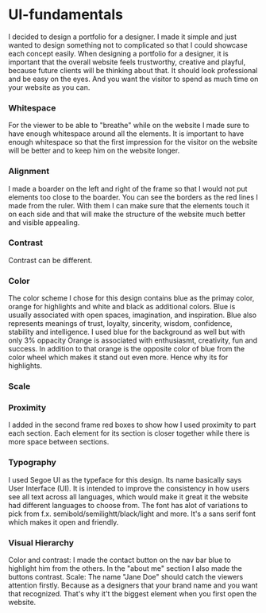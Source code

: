 # UI-fundamentals

I decided to design a portfolio for a designer.
I made it simple and just wanted to design something not to complicated so that I could showcase each concept easily.
When designing a portfolio for a designer, it is important that the overall website feels trustworthy, creative and playful, because future clients will be thinking about that. It should look professional and be easy on the eyes. And you want the visitor to spend as much time on your website as you can.


<h3>Whitespace</h3>
  For the viewer to be able to "breathe" while on the website I made sure to have enough whitespace around all the elements.
  It is important to have enough whitespace so that the first impression for the visitor on the website will be better and to keep him on the website longer.

<h3>Alignment</h3>
  I made a boarder on the left and right of the frame so that I would not put elements too close to the boarder. You can see the borders as the red lines I made from the ruler. With them I can make sure that the elements touch it on each side and that will make the structure of the website much better and visible appealing.

<h3>Contrast</h3>
  Contrast can be different.

<h3>Color</h3>
  The color scheme I chose for this design contains blue as the primay color, orange for highlights and white and black as additional colors.
  Blue is usually associated with open spaces, imagination, and inspiration. Blue also represents meanings of trust, loyalty, sincerity, wisdom, confidence, stability and intelligence. I used blue for the background as well but with only 3% oppacity
  Orange is associated with enthusiasmt, creativity, fun and success. In addition to that orange is the opposite color of blue from the color wheel which makes it stand out even more. Hence why its for highlights.
  
<h3>Scale</h3>
  

<h3>Proximity</h3>
I added in the second frame red boxes to show how I used proximity to part each section.
Each element for its section is closer together while there is more space between sections.


<h3>Typography</h3>
I used Segoe UI as the typeface for this design. Its name basically says User Interface (UI). It is intended to improve the consistency in how users see all text across all languages, which would make it great it the website had different languages to choose from. The font has alot of variations to pick from f.x. semibold/semilightt/black/light and more. It's a sans serif font which makes it open and friendly.

<h3>Visual Hierarchy</h3>
Color and contrast: I made the contact button on the nav bar blue to highlight him from the others. In the "about me" section I also made the buttons contrast.
Scale: The name "Jane Doe" should catch the viewers attention firstly. Because as a designers that your brand name and you want that recognized. That's why it't the biggest element when you first open the website.
